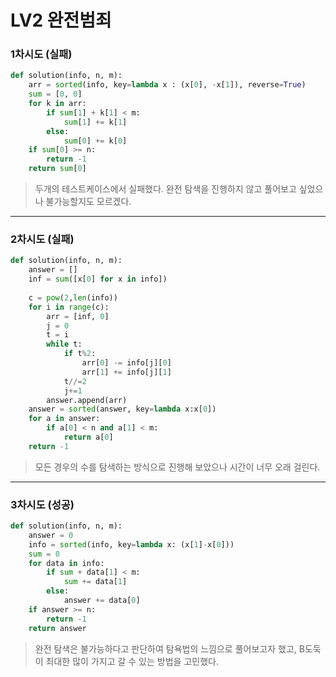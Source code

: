 # LV2 완전범죄

### 1차시도 (실패)
```py
def solution(info, n, m):
    arr = sorted(info, key=lambda x : (x[0], -x[1]), reverse=True)
    sum = [0, 0]
    for k in arr:
        if sum[1] + k[1] < m:
            sum[1] += k[1]
        else:
            sum[0] += k[0]
    if sum[0] >= n:
        return -1
    return sum[0]
```
> 두개의 테스트케이스에서 실패했다. 
> 완전 탐색을 진행하지 않고 풀어보고 싶었으나 불가능할지도 모르겠다.

*****

### 2차시도 (실패)
```py
def solution(info, n, m):
    answer = []
    inf = sum([x[0] for x in info])
    
    c = pow(2,len(info))
    for i in range(c):
        arr = [inf, 0]
        j = 0
        t = i
        while t:
            if t%2:
                arr[0] -= info[j][0]
                arr[1] += info[j][1]
            t//=2
            j+=1
        answer.append(arr)
    answer = sorted(answer, key=lambda x:x[0])
    for a in answer:
        if a[0] < n and a[1] < m:
            return a[0]
    return -1
```
> 모든 경우의 수를 탐색하는 방식으로 진행해 보았으나 시간이 너무 오래 걸린다.

*****

### 3차시도 (성공)
```py
def solution(info, n, m):
    answer = 0
    info = sorted(info, key=lambda x: (x[1]-x[0]))
    sum = 0
    for data in info:
        if sum + data[1] < m:
            sum += data[1]
        else:
            answer += data[0]
    if answer >= n:
        return -1
    return answer
```
> 완전 탐색은 불가능하다고 판단하여 탐욕법의 느낌으로 풀어보고자 했고, B도둑이 최대한 많이 가지고 갈 수 있는 방법을 고민했다.
